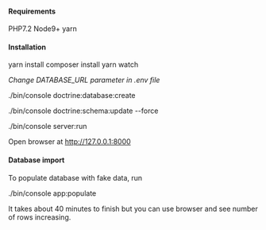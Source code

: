 #### Requirements
PHP7.2
Node9+
yarn

#### Installation
yarn install
composer install
yarn watch

_Change DATABASE_URL parameter in .env file_


./bin/console doctrine:database:create

./bin/console doctrine:schema:update --force

./bin/console server:run


Open browser at http://127.0.0.1:8000

#### Database import

To populate database with fake data, run

./bin/console app:populate

It takes about 40 minutes to finish but you can use browser and see number of rows increasing.


